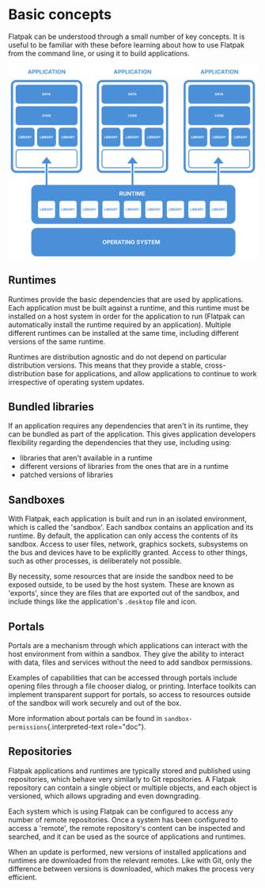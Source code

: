 # Basic concepts

Flatpak can be understood through a small number of key concepts. It is
useful to be familiar with these before learning about how to use
Flatpak from the command line, or using it to build applications.

![image](./diagram.svg)

## Runtimes

Runtimes provide the basic dependencies that are used by applications.
Each application must be built against a runtime, and this runtime must
be installed on a host system in order for the application to run
(Flatpak can automatically install the runtime required by an
application). Multiple different runtimes can be installed at the same
time, including different versions of the same runtime.

Runtimes are distribution agnostic and do not depend on particular
distribution versions. This means that they provide a stable,
cross-distribution base for applications, and allow applications to
continue to work irrespective of operating system updates.

## Bundled libraries

If an application requires any dependencies that aren\'t in its runtime,
they can be bundled as part of the application. This gives application
developers flexibility regarding the dependencies that they use,
including using:

- libraries that aren\'t available in a runtime
- different versions of libraries from the ones that are in a runtime
- patched versions of libraries

## Sandboxes

With Flatpak, each application is built and run in an isolated
environment, which is called the \'sandbox\'. Each sandbox contains an
application and its runtime. By default, the application can only access
the contents of its sandbox. Access to user files, network, graphics
sockets, subsystems on the bus and devices have to be explicitly
granted. Access to other things, such as other processes, is
deliberately not possible.

By necessity, some resources that are inside the sandbox need to be
exposed outside, to be used by the host system. These are known as
\'exports\', since they are files that are exported out of the sandbox,
and include things like the application\'s `.desktop` file and icon.

## Portals

Portals are a mechanism through which applications can interact with the
host environment from within a sandbox. They give the ability to
interact with data, files and services without the need to add sandbox
permissions.

Examples of capabilities that can be accessed through portals include
opening files through a file chooser dialog, or printing. Interface
toolkits can implement transparent support for portals, so access to
resources outside of the sandbox will work securely and out of the box.

More information about portals can be found in
`sandbox-permissions`{.interpreted-text role="doc"}.

## Repositories

Flatpak applications and runtimes are typically stored and published
using repositories, which behave very similarly to Git repositories. A
Flatpak repository can contain a single object or multiple objects, and
each object is versioned, which allows upgrading and even downgrading.

Each system which is using Flatpak can be configured to access any
number of remote repositories. Once a system has been configured to
access a \'remote\', the remote repository\'s content can be inspected
and searched, and it can be used as the source of applications and
runtimes.

When an update is performed, new versions of installed applications and
runtimes are downloaded from the relevant remotes. Like with Git, only
the difference between versions is downloaded, which makes the process
very efficient.
